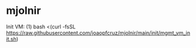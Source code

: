 # mjolnir

Init VM: (1) bash <(curl -fsSL https://raw.githubusercontent.com/joaopfcruz/mjolnir/main/init/mgmt_vm_init.sh)
